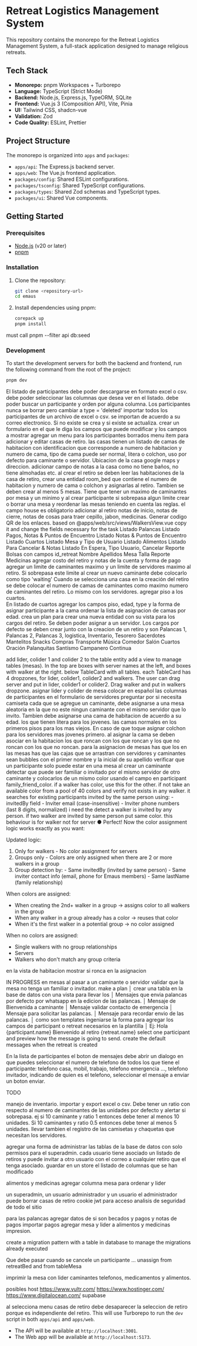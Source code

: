 # Retreat Logistics Management System

This repository contains the monorepo for the Retreat Logistics Management System, a full-stack application designed to manage religious retreats.

## Tech Stack

-   **Monorepo:** pnpm Workspaces + Turborepo
-   **Language:** TypeScript (Strict Mode)
-   **Backend:** Node.js, Express.js, TypeORM, SQLite
-   **Frontend:** Vue.js 3 (Composition API), Vite, Pinia
-   **UI:** Tailwind CSS, shadcn-vue
-   **Validation:** Zod
-   **Code Quality:** ESLint, Prettier

## Project Structure

The monorepo is organized into `apps` and `packages`:

-   `apps/api`: The Express.js backend server.
-   `apps/web`: The Vue.js frontend application.
-   `packages/config`: Shared ESLint configurations.
-   `packages/tsconfig`: Shared TypeScript configurations.
-   `packages/types`: Shared Zod schemas and TypeScript types.
-   `packages/ui`: Shared Vue components.

## Getting Started

### Prerequisites

-   [Node.js](https://nodejs.org/) (v20 or later)
-   [pnpm](https://pnpm.io/)

### Installation

1.  Clone the repository:
    ```bash
    git clone <repository-url>
    cd emaus
    ```

2.  Install dependencies using pnpm:
    ```bash
    corepack up
    pnpm install
    ```

must call 
pnpm --filter api db:seed

### Development

To start the development servers for both the backend and frontend, run the following command from the root of the project:

```bash
pnpm dev
```

El listado de participantes debe poder descargarse en formato excel o csv.
debe poder seleccionar las columnas que desea ver en el listado.
debe poder buscar un participante y orden por alguna columna.
Los participantes nunca se borrar pero cambiar a type = 'deleted'
importar todos los participantes de un archivo de excel o csv.  se importan de acuerdo a su correo electronico.  Si no existe se crea y si existe se actualiza.
crear un formulario en el que le diga los campos que puede modificar y los campos a mostrar
agregar un menu para los participantes borrados
menu item para adicionar y editar casas de retiro. las casas tienen un listado de camas de habitacion con identificacion que corresponde a numero de habitacion y numero de cama,  tipo de cama puede ser normal, litera o colchon, uso por defecto para caminante o servidor. Ubicacion de la casa google maps y direccion.
adicionar campo de notas a la casa como no tiene baños, no tiene almohadas etc.
al crear el retiro se deben leer las habitaciones de la casa de retiro, crear una entidad room_bed que contiene el numero de habitacion y numero de cama o colchon y asignarlas al retiro.  Tambien se deben crear al menos 5 mesas.  Tiene que tener un maximo de caminantes por mesa y un minimo y al crear participante si sobrepasa algun limite crear o borrar una mesa y reordenar las mesas teniendo en cuenta las reglas.
el campo house es obligatorio
adicionar al retiro notas de inicio,  notas de cierre, notas de cosas para traer cepillo, jabon, medicinas.  Generar codigo QR de los enlaces.
based on @apps/web/src/views/WalkersView.vue copy it and change the fields necessary for the task
Listado Palancas
Listado Pagos, Notas & Puntos de Encuentro
Listado Notas & Puntos de Encuentro
Listado Cuartos
Listado Mesa y Tipo de Usuario
Listado Alimentos
Listado Para Cancelar & Notas
Listado En Espera, Tipo Usuario, Cancelar
Reporte Bolsas con campos id_retreat Nombre Apellidos Mesa Talla
Reporte Medicinas
agregar costo del retiro y notas de la cuenta y forma de pago
agregar un limite de caminantes maximo y un limite de servidores maximo al retiro.
Si sobrepasa este limite al crear un nuevo caminante debe colocarlo como  tipo 'waiting'
Cuando se selecciona una casa en la creación del retiro se debe colocar el numero de camas de caminantes como maximo numero de caminantes del retiro.  Lo mismo con los servidores.
agregar piso a los cuartos.  
En listado de cuartos agregar los campos piso, edad, type y la forma de asignar participante a la cama
ordenar la lista de asignacion de camas por edad.
crea un plan para crear una nueva entidad con su vista para los cargos del retiro.  Se deben poder asignar a un servidor. Los cargos por defecto se deben crear junto con la creacion de un retiro y son
Palancas 1,  Palancas 2,  Palancas 3,
logistica, Inventario, Tesorero
Sacerdotes
Mantelitos
Snacks
Compras
Transporte
Música
Comedor
Salón
Cuartos
Oración
Palanquitas
Santísmo
Campanero 
Continua

add lider, colider 1 and colider 2 to the table entity
add a view to manage tables (mesas).  In the top are boxes with server names at the left, and boxes with walker at the right.
below TableCard with all tables.  each TableCard has 4 dropzones,  for lider, colider1, colider2 and walkers.  The user can drag server and put in lider, colider1 or colider2.  Drag walker and put in walkers dropzone.
asignar lider y colider de mesa
colocar en español las columnas de participantes
en el formulario de servidores preguntar por si necesita camiseta
cada que se agregue un caminante, debe asignarse a una mesa aleatoria en la que no este ningun caminante con el mismo servidor que lo invito. Tambien debe asignarse una cama de habitacion de acuerdo a su edad.  los que tienen litera para los jovenes.  las camas normales en los primeros pisos para los mas viejos. En caso de que toque asignar colchon para los servidores mas jovenes primero.
al asignar la cama se deben asociar en la habitacion los que roncan con los que roncan y los que no roncan con los que no roncan.
para la asignacion de mesas has que los en las mesas has que las cajas que se arrastran con servidores y caminantes sean bubbles con el primer nombre y la inicial de su apellido
verificar que un participante solo puede estar en una mesa
al crear un caminante detectar que puede ser familiar o invitado por el mismo servidor de otro caminante y colocarlos de un mismo color usando el campo en participant family_friend_color.  if a walker has color, use this for the other. if not take an available color from a pool of 40 colors and verify not exists in any walker.
it searches for existing participants invited by the same person using:
	- invitedBy field
    - Inviter email (case-insensitive)
    - Inviter phone numbers (last 8 digits, normalized)
i need the detect a walker is invited by any person.  if two walker are invited by same person put same color.  this behaviour is for walker not for server
● Perfect! Now the color assignment logic works exactly as you want:

  Updated logic:
  1. Only for walkers - No color assignment for servers
  2. Groups only - Colors are only assigned when there are 2 or more walkers in a group
  3. Group detection by:
    - Same invitedBy (invited by same person)
    - Same inviter contact info (email, phone for Emaus members)
    - Same lastName (family relationship)

  When colors are assigned:
  - When creating the 2nd+ walker in a group → assigns color to all walkers in the group
  - When any walker in a group already has a color → reuses that color
  - When it's the first walker in a potential group → no color assigned

  When no colors are assigned:
  - Single walkers with no group relationships
  - Servers
  - Walkers who don't match any group criteria

en la vista de habitacion mostrar si ronca en la asignacion


IN PROGRESS
en mesas al pasar a un caminante o servidor validar que la mesa no tenga un familiar o invitador.
make a plan                                                                                                                                                                                                                                                                                                                                                                                                                     │
crear una tabla en la base de datos con una vista para llevar los                                                                                                                                                                                                                                                                                                                                                               │
Mensajes que envia palancas por defecto por whatsapp en la edicion de las palancas.                                                                                                                                                                                                                                                                                                                                             │
Mensaje de Bienvenida a caminante                                                                                                                                                                                                                                                                                                                                                                                               │
Mensaje validar contacto de emergencia                                                                                                                                                                                                                                                                                                                                                                                          │
Mensaje para solicitar las palancas.                                                                                                                                                                                                                                                                                                                                                                                            │
Mensaje para recordar envio de las palancas.                                                                                                                                                                                                                                                                                                                                                                                    │
como son templates ingeniarse la forma para agregar los campos de participant o retreat necesarios en la plantilla                                                                                                                                                                                                                                                                                                              │
Ej: Hola {participant.name}  Bienvenido al retiro {retreat.name}
select one participant and preview how the message is going to send.
create the default messages when the retreat is created

En la lista de participantes el boton de mensajes debe abrir un dialogo en que puedes seleccionar el numero de telefono de todos los que tiene el participante:  telefono casa, mobil, trabajo, telefono emergencia ...,  telefono invitador,  indicando de quien es el telefono,  seleccionar el mensaje a enviar un boton enviar.

TODO

manejo de inventario.  importar y export excel o csv.  Debe tener un ratio con respecto al numero de caminantes de las unidades por defecto y alertar si sobrepasa.  ej si 10 caminante y ratio 1 entonces debe tener al menos 10 unidades. Si 10 caminantes y ratio 0.5 entonces debe tener al menos 5 unidades.
llevar tambien el registro de las camisetas y chaquetas que necesitan los servidores.

agregar una forma de administrar las tablas de la base de datos con solo permisos para el superadmin.
cada usuario tiene asociado un listado de retiros y puede invitar a otro usuario con el correo a cualquier retiro que el tenga asociado.
guardar en un store el listado de columnas que se han modificado

alimentos y medicinas agregar columna mesa para ordenar y lider

un superadmin,  un usuario administrador y un usuario 
el administrador puede borrar casas de retiro
cookie jwt para acceso
analisis de seguridad de todo el sitio

para las palancas agregar datos de si son becados y pagos y notas de pagos
importar pagos
agregar mesa y lider a alimentos y medicinas impresion.


create a migration pattern with a table in database to manage the migrations already executed

Que debe pasar cuando se cancele un participante ...  unassign from retreatBed and from tableMesa



imprimir la mesa con lider caminantes telefonos, medicamentos y alimentos.

posibles host
https://www.vultr.com/
https://www.hostinger.com/
https://www.digitalocean.com/
supabase


al selecciona menu casas de retiro debe desaparecer la seleccion de retiro porque es independiente del retiro.
This will use Turborepo to run the `dev` script in both `apps/api` and `apps/web`.

-   The API will be available at `http://localhost:3001`.
-   The Web app will be available at `http://localhost:5173`.











